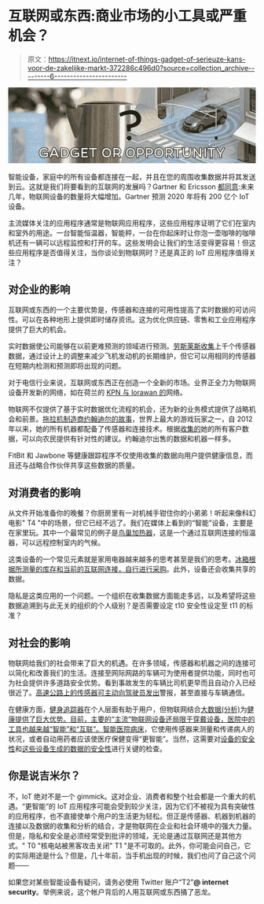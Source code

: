 # 互联网或东西:商业市场的小工具或严重机会？

> 原文：<https://itnext.io/internet-of-things-gadget-of-serieuze-kans-voor-de-zakelijke-markt-372286c496d0?source=collection_archive---------6----------------------->

![](img/c23bb975d96fbe5f3093d5311a1c993d.png)

智能设备，家庭中的所有设备都连接在一起，并且在您的周围收集数据并将其发送到云。这就是我们将要看到的互联网的发展吗？Gartner 和 Ericsson [都同意](https://www.linkit.nl/knowledge-base/181/IoT_devices_will_surpass_mobile_phones_in_2018):未来几年，物联网设备的数量将大幅增加。Gartner 预测 2020 年将有 200 亿个 IoT 设备。

主流媒体关注的应用程序通常是物联网应用程序，这些应用程序证明了它们在室内和室外的用途。一台智能恒温器，智能秤，一台在你起床时让你泡一壶咖啡的咖啡机还有一辆可以远程监控和打开的车。这些发明会让我们的生活变得更容易！但这些应用程序是否值得关注，当你谈论到物联网时？还是真正的 IoT 应用程序值得关注？

## 对企业的影响

互联网或东西的一个主要优势是，传感器和连接的可用性提高了实时数据的可访问性。可以在各种地形上提供即时储存资讯。这为优化供应链、零售和工业应用程序提供了巨大的机会。

实时数据使公司能够在以前更难预测的领域进行预测。[劳斯莱斯收集](http://www.forbes.com/sites/bernardmarr/2015/06/01/how-big-data-drives-success-at-rolls-royce/2/#1e63648648db)上千个传感器数据，通过设计上的调整来减少飞机发动机的长期维护，但它可以用相同的传感器在短期内检测和预测即将出现的问题。

对于电信行业来说，互联网或东西正在创造一个全新的市场。业界正全力为物联网设备开发新的网络，如在荷兰的 [KPN 与 lorawan 的](https://www.linkit.nl/knowledge-base/220/Internet_of_Things_in_Buildings_groeit_enorm)网络。

物联网不仅提供了基于实时数据优化流程的机会，还为新的业务模式提供了战略机会和前景。[拖拉机制造商约翰迪尔的故事](http://www.computerweekly.com/feature/Interview-How-John-Deere-uses-connectivity-to-make-farms-more-efficient)，世界上最大的游戏玩家之一，自 2012 年以来，她的所有机器都配备了传感器和连接技术。根据[收集的](https://datafloq.com/read/john-deere-revolutionizing-farming-big-data/511)她的所有客户数据，可以向农民提供有针对性的建议。约翰迪尔出售的数据和机器一样多。

FitBit 和 Jawbone 等健康跟踪程序不仅使用收集的数据向用户提供健康信息，而且还与战略合作伙伴共享这些数据的质量。

## 对消费者的影响

从文件开始准备你的晚餐？你厨房里有一对机械手钳住你的小弟弟！听起来像科幻电影" T4 "中的场景，但它已经不远了。我们在媒体上看到的“智能”设备，主要是在家里玩。其中一个最常见的例子是[鸟巢加热器](https://www.linkit.nl/knowledge-base/4/Google_s_Nest_big_data_and_the_IoT_in_the_connected_home)，这是一个通过互联网连接的恒温器，可以远程控制室内的气候。

这类设备的一个常见元素就是家用电器越来越多的思考甚至是我们的思考。[冰箱根据所测量的库存和当前的互联网连接，自行进行采购](http://www.theverge.com/2016/1/5/10708380/samsung-family-hub-fridge-mastercard-app-groceries-ces-2016)。此外，设备还会收集共享的数据。

隐私是这类应用的一个问题。一个组织在收集数据方面能走多远，以及希望将这些数据追溯到与此无关的组织的个人级别？是否需要设定 t10 安全性设定至 t11 的标准？

## 对社会的影响

物联网给我们的社会带来了巨大的机遇。在许多领域，传感器和机器之间的连接可以简化和改善我们的生活。连接至网际网路的车辆可为使用者提供功能，同时也可为社会提供许多道路安全优势。看到事故发生的车辆比司机更早而且自动介入已经很近了。[高速公路上的传感器可主动向驾驶员发出](https://www.studioroosegaarde.net/project/smart-highway/)警报，甚至直接与车辆通信。

在健康方面，[健身追踪器](https://www.linkit.nl/knowledge-base/129/Growth_reaches_38_in_wearables_market)在个人层面有助于用户，但物联网结合[大数据(分析)](https://www.linkit.nl/knowledge-base/172/Gebruik_van_Big_Data_in_de_zorgsector)为[健康提供了巨大优势。目前，主要的“主流”物联网设备还局限于穿戴设备，医院中的工具也越来越“智能”和“互联”。](https://www.linkit.nl/knowledge-base/213/Zes_voordelen_van_IoT_binnen_de_zorg)[智能医院病床](http://www.businessinsider.com/internet-of-things-in-healthcare-2016-8?international=true&r=US&IR=T)，它使用传感器来测量和传递病人的状况，或者自动用药者应该使医疗保健变得“更智能”。当然，这需要对[设备的安全性](http://searchhealthit.techtarget.com/blog/Health-IT-Pulse/FDA-gets-tougher-on-IoT-medical-device-cybersecurity)和[这些设备生成的数据的安全性](http://searchhealthit.techtarget.com/feature/Big-data-in-healthcare-Whats-holding-everyone-back)进行关键的检查。

## 你是说吉米尔？

不，IoT 绝对不是一个 gimmick。这对企业、消费者和整个社会都是一个重大的机遇。“更智能”的 IoT 应用程序可能会受到较少关注，因为它们不被视为具有突破性的应用程序，也不直接使单个用户的生活更为轻松。但正是传感器、机器到机器的连接以及数据的收集和分析的结合，才是物联网在企业和社会环境中的强大力量。但是，隐私和安全是必须经常受到批评的领域，无论是通过互联网还是其他方式。" T0 "核电站被黑客攻击关闭" T1 "是不可取的。此外，你可能会问自己，它的实际用途是什么？但是，几十年前，当手机出现的时候，我们也问了自己这个问题——

如果您对某些智能设备有疑问，请务必使用 Twitter 账户“T2”**@ internet security**。举例来说，这个帐户背后的人用互联网或东西捅了恶龙。